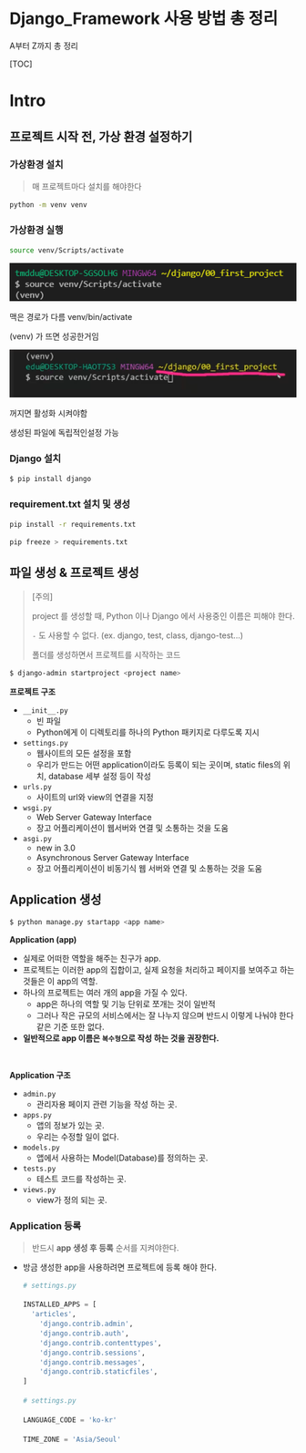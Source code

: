 # Django_Framework 사용 방법 총 정리

A부터 Z까지 총 정리

[TOC]

# Intro

## 프로젝트 시작 전, 가상 환경 설정하기

### 가상환경 설치

> 매 프로젝트마다 설치를 해야한다

```bash
python -m venv venv
```



### 가상환경 실행

```bash
source venv/Scripts/activate
```

![image-20210831094750093](photo/image-20210831094750093.png)

맥은 경로가 다름 venv/bin/activate

(venv) 가 뜨면 성공한거임

![image-20210831102410428](photo/image-20210831102410428.png)

꺼지면 활성화 시켜야함

생성된 파일에 독립적인설정 가능



### Django 설치

```bash
$ pip install django
```



### requirement.txt 설치 및 생성

```bash
pip install -r requirements.txt
```

```bash
pip freeze > requirements.txt
```



## 파일 생성 & 프로젝트 생성

> [주의]
>
> project 를 생성할 때, Python 이나 Django 에서 사용중인 이름은 피해야 한다. 
>
> `-` 도 사용할 수 없다. (ex. django, test, class, django-test...)
>
> 폴더를 생성하면서 프로젝트를 시작하는 코드

```bash
$ django-admin startproject <project name>
```

**프로젝트 구조**

- `__init__.py`
  - 빈 파일
  - Python에게 이 디렉토리를 하나의 Python 패키지로 다루도록 지시
- `settings.py`
  - 웹사이트의 모든 설정을 포함
  - 우리가 만드는 어떤 application이라도 등록이 되는 곳이며, static files의 위치, database 세부 설정 등이 작성
- `urls.py`
  - 사이트의 url와 view의 연결을 지정
- `wsgi.py`
  - Web Server Gateway Interface
  - 장고 어플리케이션이 웹서버와 연결 및 소통하는 것을 도움
- `asgi.py`
  - new in 3.0
  - Asynchronous Server Gateway Interface
  - 장고 어플리케이션이 비동기식 웹 서버와 연결 및 소통하는 것을 도움

## **Application 생성**

```bash
$ python manage.py startapp <app name>
```

**Application (app)**

- 실제로 어떠한 역할을 해주는 친구가 app.
- 프로젝트는 이러한 app의 집합이고, 실제 요청을 처리하고 페이지를 보여주고 하는 것들은 이 app의 역할.
- 하나의 프로젝트는 여러 개의 app을 가질 수 있다.
  - app은 하나의 역할 및 기능 단위로 쪼개는 것이 일반적
  - 그러나 작은 규모의 서비스에서는 잘 나누지 않으며 반드시 이렇게 나눠야 한다 같은 기준 또한 없다.
- **일반적으로 app 이름은 `복수형`으로 작성 하는 것을 권장한다.**

<br>

**Application 구조**

- `admin.py`
  - 관리자용 페이지 관련 기능을 작성 하는 곳.
- `apps.py`
  - 앱의 정보가 있는 곳. 
  - 우리는 수정할 일이 없다.
- `models.py`
  - 앱에서 사용하는 Model(Database)를 정의하는 곳.
- `tests.py`
  - 테스트 코드를 작성하는 곳.
- `views.py`
  - view가 정의 되는 곳. 



### Application 등록

> 반드시 **app 생성 후 등록** 순서를 지켜야한다.

- 방금 생성한 app을 사용하려면 프로젝트에 등록 해야 한다.

  ```python
  # settings.py
  
  INSTALLED_APPS = [
  	'articles',
      'django.contrib.admin',
      'django.contrib.auth',
      'django.contrib.contenttypes',
      'django.contrib.sessions',
      'django.contrib.messages',
      'django.contrib.staticfiles',
  ]
  
  # settings.py
  
  LANGUAGE_CODE = 'ko-kr'
  
  TIME_ZONE = 'Asia/Seoul'
  ```
  

